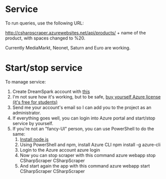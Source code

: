 # Service

To run queries, use the following URL:

http://csharpscraper.azurewebsites.net/api/products/ + name of the product, with spaces changed to %20.

Currently MediaMarkt, Neonet, Saturn and Euro are working.


# Start/stop service

To manage service:

1. Create DreamSpark account with [this](http://weka.pwr.edu.pl/2897992,41.dhtml)
2. I'm not sure how it's working, but to be safe, [buy yourself Azure license (it's free for students)](https://e5.onthehub.com/WebStore/OfferingDetails.aspx?o=98a24997-f5b7-e611-9423-b8ca3a5db7a1&ws=98c060e9-b28b-e011-969d-0030487d8897&vsro=8)
3. Send me your account's email so I can add you to the project as an administrator.
4. If everything goes well, you can login into Azure portal and start/stop service by yourself.
5. If you're not an "fancy-UI" person, you can use PowerShell to do the same:
    1. [Install node.js](https://nodejs.org/en/download/)
    2. Using PowerShell and npm, install Azure CLI
            npm install -g azure-cli
    3. Login to the Azure account
            azure login
    4. Now you can stop scraper with this command
            azure webapp stop CSharpScraper CSharpScraper
    5. And start again the app with this command
            azure webapp start CSharpScraper CSharpScraper
